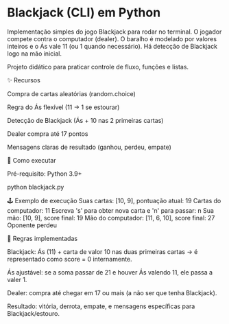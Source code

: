 # Blackjack (CLI) em Python

Implementação simples do jogo Blackjack para rodar no terminal.
O jogador compete contra o computador (dealer). O baralho é modelado por valores inteiros e o Ás vale 11 (ou 1 quando necessário). Há detecção de Blackjack logo na mão inicial.

Projeto didático para praticar controle de fluxo, funções e listas.

✨ Recursos

Compra de cartas aleatórias (random.choice)

Regra do Ás flexível (11 → 1 se estourar)

Detecção de Blackjack (Ás + 10 nas 2 primeiras cartas)

Dealer compra até 17 pontos

Mensagens claras de resultado (ganhou, perdeu, empate)



🚀 Como executar

Pré-requisito: Python 3.9+

python blackjack.py

🕹️ Exemplo de execução
Suas cartas: [10, 9], pontuação atual: 19
Cartas do computador: 11
Escreva 's' para obter nova carta e 'n' para passar: n
Sua mão: [10, 9], score final: 19
Mão do computador: [11, 6, 10], score final: 27
Oponente perdeu

🔎 Regras implementadas

Blackjack: Ás (11) + carta de valor 10 nas duas primeiras cartas → é representado como score = 0 internamente.

Ás ajustável: se a soma passar de 21 e houver Ás valendo 11, ele passa a valer 1.

Dealer: compra até chegar em 17 ou mais (a não ser que tenha Blackjack).

Resultado: vitória, derrota, empate, e mensagens específicas para Blackjack/estouro.
